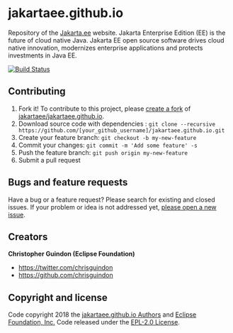 # jakartaee.github.io

Repository of the [Jakarta.ee](https://jakarta.ee) website. Jakarta Enterprise Edition (EE) is the future of cloud native Java. Jakarta EE open source software drives cloud native innovation, modernizes enterprise applications and protects investments in Java EE.

[![Build Status](https://travis-ci.org/jakartaee/jakartaee.github.io.svg?branch=src)](https://travis-ci.org/jakartaee/jakartaee.github.io)

## Contributing

1. Fork it! To contribute to this project, please [create a fork](https://help.github.com/articles/fork-a-repo/) of [jakartaee/jakartaee.github.io](https://github.com/jakartaee/jakartaee.github.io). 
2. Download source code with dependencies : `git clone --recursive https://github.com/[your_github_username]/jakartaee.github.io.git`
3. Create your feature branch: `git checkout -b my-new-feature`
4. Commit your changes: `git commit -m 'Add some feature' -s`
5. Push the feature branch: `git push origin my-new-feature`
6. Submit a pull request

## Bugs and feature requests

Have a bug or a feature request? Please search for existing and closed issues. If your problem or idea is not addressed yet, [please open a new issue](https://github.com/jakartaee/jakartaee.github.io/issues/new).

## Creators

**Christopher Guindon (Eclipse Foundation)**

- <https://twitter.com/chrisguindon>
- <https://github.com/chrisguindon>

## Copyright and license

Code copyright 2018 the [jakartaee.github.io Authors](https://github.com/jakartaee/jakartaee.github.io/graphs/contributors) and [Eclipse Foundation, Inc.](https://www.eclipse.org) Code released under the [EPL-2.0 License](https://github.com/jakartaee/jakartaee.github.io/blob/src/LICENSE). 